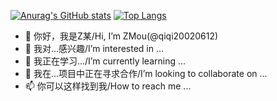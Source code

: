[![Anurag's GitHub stats](https://github-readme-stats.vercel.app/api?username=qiqi20020612&show_icons=true&count_private=true&langs_count=3&locale=cn&theme=dark)](https://github.com/anuraghazra/github-readme-stats)
[![Top Langs](https://github-readme-stats.vercel.app/api/top-langs/?username=qiqi20020612&show_icons=true&count_private=true&langs_count=3&locale=cn&theme=dark)](https://github.com/anuraghazra/github-readme-stats)

- 👋 你好，我是Z某/Hi, I’m ZMou(@qiqi20020612)
- 👀 我对...感兴趣/I’m interested in ...
- 🌱 我正在学习.../I’m currently learning ...
- 💞️ 我在...项目中正在寻求合作/I’m looking to collaborate on ...
- 📫 你可以这样找到我/How to reach me ...

<!---
qiqi20020612/qiqi20020612 is a ✨ special ✨ repository because its `README.md` (this file) appears on your GitHub profile.
You can click the Preview link to take a look at your changes.
--->
